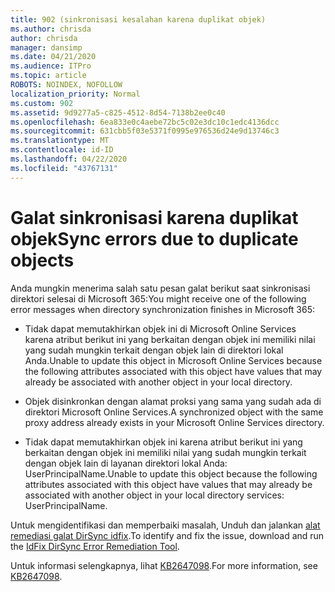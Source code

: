 ```yaml
---
title: 902 (sinkronisasi kesalahan karena duplikat objek)
ms.author: chrisda
author: chrisda
manager: dansimp
ms.date: 04/21/2020
ms.audience: ITPro
ms.topic: article
ROBOTS: NOINDEX, NOFOLLOW
localization_priority: Normal
ms.custom: 902
ms.assetid: 9d9277a5-c825-4512-8d54-7138b2ee0c40
ms.openlocfilehash: 6ea833e0c4aebe72bc5c02e3dc10c1edc4136dcc
ms.sourcegitcommit: 631cbb5f03e5371f0995e976536d24e9d13746c3
ms.translationtype: MT
ms.contentlocale: id-ID
ms.lasthandoff: 04/22/2020
ms.locfileid: "43767131"
---
```

# <a name="sync-errors-due-to-duplicate-objects"></a><span data-ttu-id="fdbf9-102">Galat sinkronisasi karena duplikat objek</span><span class="sxs-lookup"><span data-stu-id="fdbf9-102">Sync errors due to duplicate objects</span></span>

<span data-ttu-id="fdbf9-103">Anda mungkin menerima salah satu pesan galat berikut saat sinkronisasi direktori selesai di Microsoft 365:</span><span class="sxs-lookup"><span data-stu-id="fdbf9-103">You might receive one of the following error messages when directory synchronization finishes in Microsoft 365:</span></span>

- <span data-ttu-id="fdbf9-104">Tidak dapat memutakhirkan objek ini di Microsoft Online Services karena atribut berikut ini yang berkaitan dengan objek ini memiliki nilai yang sudah mungkin terkait dengan objek lain di direktori lokal Anda.</span><span class="sxs-lookup"><span data-stu-id="fdbf9-104">Unable to update this object in Microsoft Online Services because the following attributes associated with this object have values that may already be associated with another object in your local directory.</span></span>

- <span data-ttu-id="fdbf9-105">Objek disinkronkan dengan alamat proksi yang sama yang sudah ada di direktori Microsoft Online Services.</span><span class="sxs-lookup"><span data-stu-id="fdbf9-105">A synchronized object with the same proxy address already exists in your Microsoft Online Services directory.</span></span>

- <span data-ttu-id="fdbf9-106">Tidak dapat memutakhirkan objek ini karena atribut berikut ini yang berkaitan dengan objek ini memiliki nilai yang sudah mungkin terkait dengan objek lain di layanan direktori lokal Anda: UserPrincipalName.</span><span class="sxs-lookup"><span data-stu-id="fdbf9-106">Unable to update this object because the following attributes associated with this object have values that may already be associated with another object in your local directory services: UserPrincipalName.</span></span>

<span data-ttu-id="fdbf9-107">Untuk mengidentifikasi dan memperbaiki masalah, Unduh dan jalankan [alat remediasi galat DirSync idfix](https://www.microsoft.com/download/details.aspx?id=36832).</span><span class="sxs-lookup"><span data-stu-id="fdbf9-107">To identify and fix the issue, download and run the [IdFix DirSync Error Remediation Tool](https://www.microsoft.com/download/details.aspx?id=36832).</span></span>

<span data-ttu-id="fdbf9-108">Untuk informasi selengkapnya, lihat [KB2647098](https://support.microsoft.com/help/2647098/duplicate-or-invalid-attributes-prevent-directory-synchronization-in-o).</span><span class="sxs-lookup"><span data-stu-id="fdbf9-108">For more information, see [KB2647098](https://support.microsoft.com/help/2647098/duplicate-or-invalid-attributes-prevent-directory-synchronization-in-o).</span></span>
